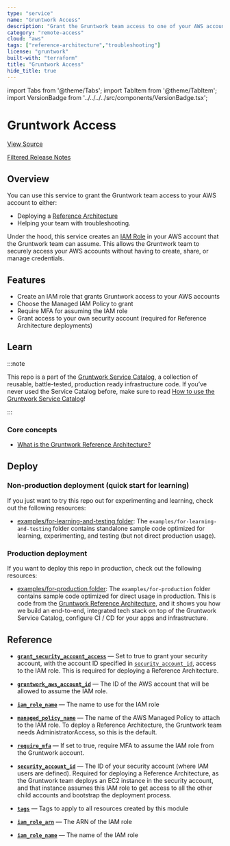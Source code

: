 ```yaml
---
type: "service"
name: "Gruntwork Access"
description: "Grant the Gruntwork team access to one of your AWS accounts so we can deploy a Reference Architecture for you or help with troubleshooting!"
category: "remote-access"
cloud: "aws"
tags: ["reference-architecture","troubleshooting"]
license: "gruntwork"
built-with: "terraform"
title: "Gruntwork Access"
hide_title: true
---
```


import Tabs from '@theme/Tabs';
import TabItem from '@theme/TabItem';
import VersionBadge from '../../../../src/components/VersionBadge.tsx';

<VersionBadge version="0.77.1"/>

# Gruntwork Access


<a href="https://github.com/gruntwork-io/terraform-aws-service-catalog/tree/master/modules/landingzone/gruntwork-access" className="link-button">View Source</a>

<a href="https://github.com/gruntwork-io/terraform-aws-service-catalog/releases?q=landingzone/gruntwork-access" className="link-button" title="Release notes for only the service catalog versions which impacted this service.">Filtered Release Notes</a>

## Overview

You can use this service to grant the Gruntwork team access to your AWS account to either:

*   Deploying a [Reference Architecture](https://gruntwork.io/reference-architecture/)
*   Helping your team with troubleshooting.

Under the hood, this service creates an [IAM Role](https://docs.aws.amazon.com/IAM/latest/UserGuide/id_roles.html) in
your AWS account that the Gruntwork team can assume. This allows the Gruntwork team to securely access your AWS accounts
without having to create, share, or manage credentials.

## Features

*   Create an IAM role that grants Gruntwork access to your AWS accounts
*   Choose the Managed IAM Policy to grant
*   Require MFA for assuming the IAM role
*   Grant access to your own security account (required for Reference Architecture deployments)

## Learn

:::note

This repo is a part of the [Gruntwork Service Catalog](https://github.com/gruntwork-io/terraform-aws-service-catalog/),
a collection of reusable, battle-tested, production ready infrastructure code.
If you’ve never used the Service Catalog before, make sure to read
[How to use the Gruntwork Service Catalog](https://docs.gruntwork.io/reference/services/intro/overview)!

:::

### Core concepts

*   [What is the Gruntwork Reference Architecture?](https://gruntwork.io/reference-architecture/)

## Deploy

### Non-production deployment (quick start for learning)

If you just want to try this repo out for experimenting and learning, check out the following resources:

*   [examples/for-learning-and-testing folder](https://github.com/gruntwork-io/terraform-aws-service-catalog/tree/master/examples/for-learning-and-testing): The
    `examples/for-learning-and-testing` folder contains standalone sample code optimized for learning, experimenting, and
    testing (but not direct production usage).

### Production deployment

If you want to deploy this repo in production, check out the following resources:

*   [examples/for-production folder](https://github.com/gruntwork-io/terraform-aws-service-catalog/tree/master/examples/for-production): The `examples/for-production` folder contains sample code
    optimized for direct usage in production. This is code from the
    [Gruntwork Reference Architecture](https://gruntwork.io/reference-architecture/), and it shows you how we build an
    end-to-end, integrated tech stack on top of the Gruntwork Service Catalog, configure CI / CD for your apps and
    infrastructure.

## Reference

<Tabs>
<TabItem value="inputs" label="Inputs" default>

<a name="grant_security_account_access" className="snap-top"></a>

* [**`grant_security_account_access`**](#grant_security_account_access) &mdash; Set to true to grant your security account, with the account ID specified in [`security_account_id`](#security_account_id), access to the IAM role. This is required for deploying a Reference Architecture.

<a name="gruntwork_aws_account_id" className="snap-top"></a>

* [**`gruntwork_aws_account_id`**](#gruntwork_aws_account_id) &mdash; The ID of the AWS account that will be allowed to assume the IAM role.

<a name="iam_role_name" className="snap-top"></a>

* [**`iam_role_name`**](#iam_role_name) &mdash; The name to use for the IAM role

<a name="managed_policy_name" className="snap-top"></a>

* [**`managed_policy_name`**](#managed_policy_name) &mdash; The name of the AWS Managed Policy to attach to the IAM role. To deploy a Reference Architecture, the Gruntwork team needs AdministratorAccess, so this is the default.

<a name="require_mfa" className="snap-top"></a>

* [**`require_mfa`**](#require_mfa) &mdash; If set to true, require MFA to assume the IAM role from the Gruntwork account.

<a name="security_account_id" className="snap-top"></a>

* [**`security_account_id`**](#security_account_id) &mdash; The ID of your security account (where IAM users are defined). Required for deploying a Reference Architecture, as the Gruntwork team deploys an EC2 instance in the security account, and that instance assumes this IAM role to get access to all the other child accounts and bootstrap the deployment process.

<a name="tags" className="snap-top"></a>

* [**`tags`**](#tags) &mdash; Tags to apply to all resources created by this module

</TabItem>
<TabItem value="outputs" label="Outputs">

<a name="iam_role_arn" className="snap-top"></a>

* [**`iam_role_arn`**](#iam_role_arn) &mdash; The ARN of the IAM role

<a name="iam_role_name" className="snap-top"></a>

* [**`iam_role_name`**](#iam_role_name) &mdash; The name of the IAM role

</TabItem>
</Tabs>


<!-- ##DOCS-SOURCER-START
{"sourcePlugin":"service-catalog-api","hash":"9b8550b841b484c0e073a84c83e708b6"}
##DOCS-SOURCER-END -->
